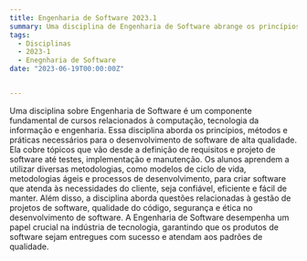 ```yaml
---
title: Engenharia de Software 2023.1
summary: Uma disciplina de Engenharia de Software abrange os princípios e práticas para desenvolver software de alta qualidade, desde a concepção até a manutenção, utilizando metodologias e processos eficazes.
tags:
  - Disciplinas
  - 2023-1
  - Enegnharia de Software
date: "2023-06-19T00:00:00Z"


---
```


Uma disciplina sobre Engenharia de Software é um componente fundamental de cursos relacionados à computação, tecnologia da informação e engenharia. Essa disciplina aborda os princípios, métodos e práticas necessários para o desenvolvimento de software de alta qualidade. Ela cobre tópicos que vão desde a definição de requisitos e projeto de software até testes, implementação e manutenção. Os alunos aprendem a utilizar diversas metodologias, como modelos de ciclo de vida, metodologias ágeis e processos de desenvolvimento, para criar software que atenda às necessidades do cliente, seja confiável, eficiente e fácil de manter. Além disso, a disciplina aborda questões relacionadas à gestão de projetos de software, qualidade do código, segurança e ética no desenvolvimento de software. A Engenharia de Software desempenha um papel crucial na indústria de tecnologia, garantindo que os produtos de software sejam entregues com sucesso e atendam aos padrões de qualidade.